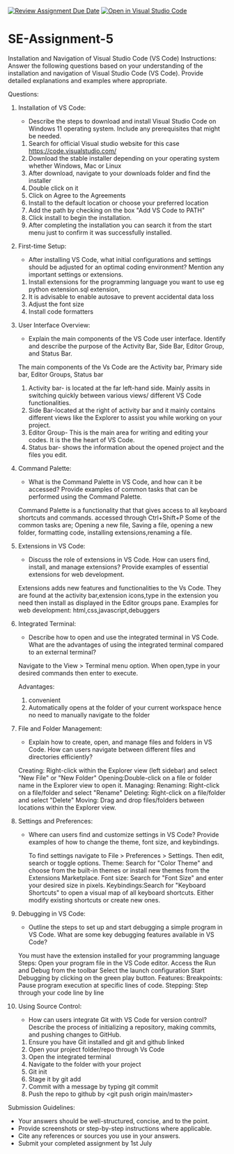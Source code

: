 [![Review Assignment Due Date](https://classroom.github.com/assets/deadline-readme-button-22041afd0340ce965d47ae6ef1cefeee28c7c493a6346c4f15d667ab976d596c.svg)](https://classroom.github.com/a/XoLGRbHq)
[![Open in Visual Studio Code](https://classroom.github.com/assets/open-in-vscode-2e0aaae1b6195c2367325f4f02e2d04e9abb55f0b24a779b69b11b9e10269abc.svg)](https://classroom.github.com/online_ide?assignment_repo_id=15276093&assignment_repo_type=AssignmentRepo)
# SE-Assignment-5
Installation and Navigation of Visual Studio Code (VS Code)
 Instructions:
Answer the following questions based on your understanding of the installation and navigation of Visual Studio Code (VS Code). Provide detailed explanations and examples where appropriate.

 Questions:

1. Installation of VS Code:
   - Describe the steps to download and install Visual Studio Code on Windows 11 operating system. Include any prerequisites that might be needed.

   1. Search for official Visual studio website for this case https://code.visualstudio.com/
   2. Download the stable installer depending on your operating system whether Windows, Mac or Linux
   3. After download, navigate to your downloads folder and find the installer
   4. Double click on it
   5. Click on Agree to the Agreements
   6. Install to the default location or choose your preferred location
   7. Add the path by checking on the box "Add VS Code to PATH"
   8. Click install to begin the installation.
   9. After completing the installation you can search it from the start menu just to confirm it was successfully installed.

2. First-time Setup:
   - After installing VS Code, what initial configurations and settings should be adjusted for an optimal coding environment? Mention any important settings or extensions.

   1. Install extensions for the programming language you want to use eg python extension.sql extension,
   2. It is advisable to enable autosave to prevent accidental data loss
   3. Adjust the font size
   4. Install code formatters
  

3. User Interface Overview:
   - Explain the main components of the VS Code user interface. Identify and describe the purpose of the Activity Bar, Side Bar, Editor Group, and Status Bar.

   The main components of the Vs Code are the Activity bar, Primary side bar, Editor Groups, Status bar
   1. Activity bar- is located at the far left-hand side. Mainly assits in switching quickly between various views/ different VS Code functionalities.
   2. Side Bar-located at the right of activity bar and it mainly contains different views like the Explorer to assist you while working on your project.
   3. Editor Group- This is the main area for writing and editing your codes. It is the the heart of VS Code.
   4. Status bar- shows the information about the opened project and the files you edit.


4. Command Palette:
   - What is the Command Palette in VS Code, and how can it be accessed? Provide examples of common tasks that can be performed using the Command Palette.

   Command Palette is a functionality that that gives access to all keyboard shortcuts and commands. accessed through Ctrl+Shift+P
   Some of the common tasks are; Opening a new file, Saving a file, opening a new folder, formatting code, installing extensions,renaming a file.

5. Extensions in VS Code:
   - Discuss the role of extensions in VS Code. How can users find, install, and manage extensions? Provide examples of essential extensions for web development.

   Extensions adds new features and functionalities to the Vs Code. They are found at the activity bar,extension icons,type in the extension you need then install as displayed in the Editor groups pane.
   Examples for web development: html,css,javascript,debuggers


6. Integrated Terminal:
   - Describe how to open and use the integrated terminal in VS Code. What are the advantages of using the integrated terminal compared to an external terminal?

   Navigate to the View > Terminal menu option.
   When open,type in your desired commands then enter to execute.

   Advantages:
      1. convenient
      2. Automatically opens at the folder of your current workspace hence no need to manually navigate to the folder
   

7. File and Folder Management:
   - Explain how to create, open, and manage files and folders in VS Code. How can users navigate between different files and directories efficiently?

   Creating: Right-click within the Explorer view (left sidebar) and select "New File" or "New Folder"
   Opening:Double-click on a file or folder name in the Explorer view to open it.
   Managing:
      Renaming: Right-click on a file/folder and select "Rename"
      Deleting: Right-click on a file/folder and select "Delete"
      Moving: Drag and drop files/folders between locations within the Explorer view.


8. Settings and Preferences:
   - Where can users find and customize settings in VS Code? Provide examples of how to change the theme, font size, and keybindings.

      To find settings navigate to File > Preferences > Settings. Then edit, search or toggle options.
      Theme: Search for "Color Theme" and choose from the built-in themes or install new themes from the Extensions Marketplace.
      Font size: Search for "Font Size" and enter your desired size in pixels.
      Keybindings:Search for "Keyboard Shortcuts" to open a visual map of all keyboard shortcuts. Either modify existing shortcuts or create new ones.

9. Debugging in VS Code:
   - Outline the steps to set up and start debugging a simple program in VS Code. What are some key debugging features available in VS Code?

   You must have the extension installed for your programming language
   Steps:
      Open your program file in the VS Code editor.
      Access the Run and Debug from the toolbar 
      Select the launch configuration
      Start Debugging by clicking on the green play button.
   Features:
      Breakpoints: Pause program execution at specific lines of code.
      Stepping: Step through your code line by line

10. Using Source Control:
    - How can users integrate Git with VS Code for version control? Describe the process of initializing a repository, making commits, and pushing changes to GitHub.

    1. Ensure you have Git installed and git and github linked
    2. Open your project folder/repo through Vs Code
    3. Open the integrated terminal
    4. Navigate to the folder with your project
    5. Git init 
    6. Stage it by git add <projectname>
    7. Commit with a message by typing git commit <commitmessage>
    8. Push the repo to github by <git push origin main/master>


 Submission Guidelines:
- Your answers should be well-structured, concise, and to the point.
- Provide screenshots or step-by-step instructions where applicable.
- Cite any references or sources you use in your answers.
- Submit your completed assignment by 1st July 

